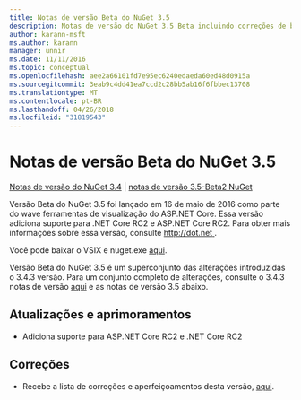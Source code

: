 ```yaml
---
title: Notas de versão Beta do NuGet 3.5
description: Notas de versão do NuGet 3.5 Beta incluindo correções de bugs, problemas conhecidos, recursos adicionados e DCRs.
author: karann-msft
ms.author: karann
manager: unnir
ms.date: 11/11/2016
ms.topic: conceptual
ms.openlocfilehash: aee2a66101fd7e95ec6240edaeda60ed48d0915a
ms.sourcegitcommit: 3eab9c4dd41ea7ccd2c28bb5ab16f6fbbec13708
ms.translationtype: MT
ms.contentlocale: pt-BR
ms.lasthandoff: 04/26/2018
ms.locfileid: "31819543"
---
```

# <a name="nuget-35-beta-release-notes"></a>Notas de versão Beta do NuGet 3.5

[Notas de versão do NuGet 3.4](../release-notes/nuget-3.4.md) | [notas de versão 3.5-Beta2 NuGet](../release-notes/nuget-3.5-Beta2.md)

Versão Beta do NuGet 3.5 foi lançado em 16 de maio de 2016 como parte do wave ferramentas de visualização do ASP.NET Core. Essa versão adiciona suporte para .NET Core RC2 e ASP.NET Core RC2. Para obter mais informações sobre essa versão, consulte [ http://dot.net ](http://dot.net).

Você pode baixar o VSIX e nuget.exe [aqui](https://dist.nuget.org/index.html).

Versão Beta do NuGet 3.5 é um superconjunto das alterações introduzidas o 3.4.3 versão. Para um conjunto completo de alterações, consulte o 3.4.3 notas de versão [aqui](https://github.com/NuGet/Home/issues?q=is%3Aissue+milestone%3A3.4.3+is%3Aclosed) e as notas de versão 3.5 abaixo.

## <a name="updates-and-improvements"></a>Atualizações e aprimoramentos

* Adiciona suporte para ASP.NET Core RC2 e .NET Core RC2

## <a name="fixes"></a>Correções

* Recebe a lista de correções e aperfeiçoamentos desta versão, [aqui](https://github.com/NuGet/Home/issues?q=is%3Aissue+milestone%3A%223.5+Beta%22+is%3Aclosed).
